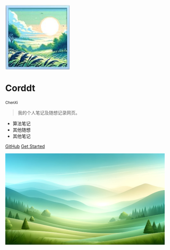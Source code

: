 <!-- _coverpage.md -->

![logo](_media/logo2.jpg)


# Corddt 
<small>ChenXi</small>

> 我的个人笔记及随想记录网页。

- 算法笔记
- 其他随想
- 其他笔记

[GitHub](https://github.com/Corddt)
[Get Started](README)

![](_media/bg.png)

